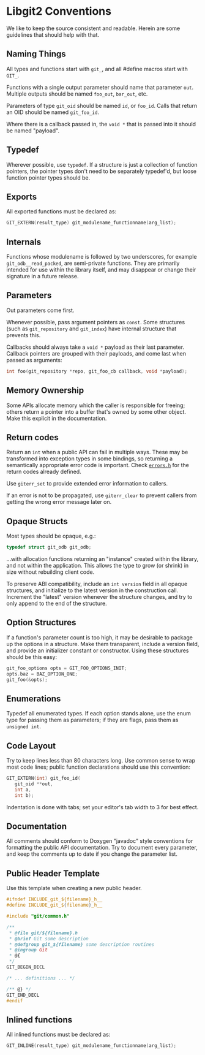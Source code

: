 # Libgit2 Conventions

We like to keep the source consistent and readable.  Herein are some guidelines
that should help with that.


## Naming Things

All types and functions start with `git_`, and all #define macros start with `GIT_`.

Functions with a single output parameter should name that parameter `out`.
Multiple outputs should be named `foo_out`, `bar_out`, etc.

Parameters of type `git_oid` should be named `id`, or `foo_id`.  Calls that
return an OID should be named `git_foo_id`.

Where there is a callback passed in, the `void *` that is passed into it should
be named "payload".

## Typedef

Wherever possible, use `typedef`.  If a structure is just a collection of
function pointers, the pointer types don't need to be separately typedef'd, but
loose function pointer types should be.

## Exports

All exported functions must be declared as:

```C
GIT_EXTERN(result_type) git_modulename_functionname(arg_list);
```

## Internals

Functions whose modulename is followed by two underscores,
for example `git_odb__read_packed`, are semi-private functions.
They are primarily intended for use within the library itself,
and may disappear or change their signature in a future release.

## Parameters

Out parameters come first.

Whenever possible, pass argument pointers as `const`.  Some structures (such
as `git_repository` and `git_index`) have internal structure that prevents
this.

Callbacks should always take a `void *` payload as their last parameter.
Callback pointers are grouped with their payloads, and come last when passed as
arguments:

```C
int foo(git_repository *repo, git_foo_cb callback, void *payload);
```


## Memory Ownership

Some APIs allocate memory which the caller is responsible for freeing; others
return a pointer into a buffer that's owned by some other object.  Make this
explicit in the documentation.


## Return codes

Return an `int` when a public API can fail in multiple ways.  These may be
transformed into exception types in some bindings, so returning a semantically
appropriate error code is important.  Check
[`errors.h`](https://github.com/libgit2/libgit2/blob/development/include/git2/errors.h)
for the return codes already defined.

Use `giterr_set` to provide extended error information to callers.

If an error is not to be propagated, use `giterr_clear` to prevent callers from
getting the wrong error message later on.


## Opaque Structs

Most types should be opaque, e.g.:

```C
typedef struct git_odb git_odb;
```

...with allocation functions returning an "instance" created within
the library, and not within the application.  This allows the type
to grow (or shrink) in size without rebuilding client code.

To preserve ABI compatibility, include an `int version` field in all opaque
structures, and initialize to the latest version in the construction call.
Increment the "latest" version whenever the structure changes, and try to only
append to the end of the structure.

## Option Structures

If a function's parameter count is too high, it may be desirable to package up
the options in a structure.  Make them transparent, include a version field,
and provide an initializer constant or constructor.  Using these structures
should be this easy:

```C
git_foo_options opts = GIT_FOO_OPTIONS_INIT;
opts.baz = BAZ_OPTION_ONE;
git_foo(&opts);
```

## Enumerations

Typedef all enumerated types.  If each option stands alone, use the enum type
for passing them as parameters; if they are flags, pass them as `unsigned int`.

## Code Layout

Try to keep lines less than 80 characters long.  Use common sense to wrap most
code lines; public function declarations should use this convention:

```C
GIT_EXTERN(int) git_foo_id(
   git_oid **out,
   int a,
   int b);
```

Indentation is done with tabs; set your editor's tab width to 3 for best effect.


## Documentation

All comments should conform to Doxygen "javadoc" style conventions for
formatting the public API documentation.  Try to document every parameter, and
keep the comments up to date if you change the parameter list.


## Public Header Template

Use this template when creating a new public header.

```C
#ifndef INCLUDE_git_${filename}_h__
#define INCLUDE_git_${filename}_h__

#include "git/common.h"

/**
 * @file git/${filename}.h
 * @brief Git some description
 * @defgroup git_${filename} some description routines
 * @ingroup Git
 * @{
 */
GIT_BEGIN_DECL

/* ... definitions ... */

/** @} */
GIT_END_DECL
#endif
```

## Inlined functions

All inlined functions must be declared as:

```C
GIT_INLINE(result_type) git_modulename_functionname(arg_list);
```

